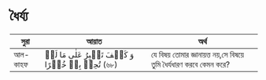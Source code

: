 # ধৈর্য্য

|সুরা|আয়াত|অর্থ|
|---|---|---|
|আল-কাহফ|  وَ كَیۡفَ تَصۡبِرُ عَلٰی مَا لَمۡ تُحِطۡ بِهٖ خُبۡرًا  (৬৮) |যে বিষয় তোমার জ্ঞানায়ত্ত নয়,সে বিষয়ে তুমি ধৈর্যধারণ করবে কেমন করে?|

